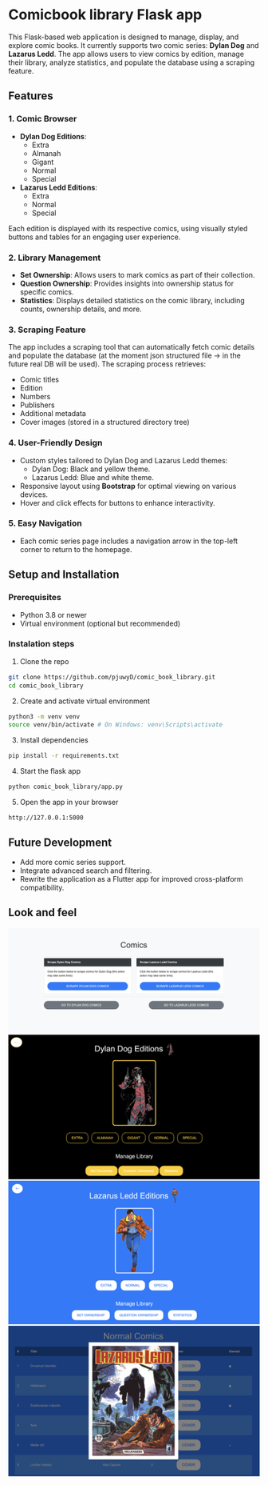 # Comicbook library Flask app

This Flask-based web application is designed to manage, display, and explore comic books. It currently supports two comic series: **Dylan Dog** and **Lazarus Ledd**. The app allows users to view comics by edition, manage their library, analyze statistics, and populate the database using a scraping feature.

## Features

### 1. Comic Browser
- **Dylan Dog Editions**:
  - Extra
  - Almanah
  - Gigant
  - Normal
  - Special
- **Lazarus Ledd Editions**:
  - Extra
  - Normal
  - Special

Each edition is displayed with its respective comics, using visually styled buttons and tables for an engaging user experience.

### 2. Library Management
- **Set Ownership**: Allows users to mark comics as part of their collection.
- **Question Ownership**: Provides insights into ownership status for specific comics.
- **Statistics**: Displays detailed statistics on the comic library, including counts, ownership details, and more.

### 3. Scraping Feature
The app includes a scraping tool that can automatically fetch comic details and populate the database (at the moment json structured file -> in the future real DB will be used). 
The scraping process retrieves:
- Comic titles
- Edition
- Numbers
- Publishers
- Additional metadata
- Cover images (stored in a structured directory tree)

### 4. User-Friendly Design
- Custom styles tailored to Dylan Dog and Lazarus Ledd themes:
  - Dylan Dog: Black and yellow theme.
  - Lazarus Ledd: Blue and white theme.
- Responsive layout using **Bootstrap** for optimal viewing on various devices.
- Hover and click effects for buttons to enhance interactivity.

### 5. Easy Navigation
- Each comic series page includes a navigation arrow in the top-left corner to return to the homepage.

## Setup and Installation

### Prerequisites
- Python 3.8 or newer
- Virtual environment (optional but recommended)

### Instalation steps
1. Clone the repo
```bash
git clone https://github.com/pjuwyD/comic_book_library.git
cd comic_book_library
```

2. Create and activate virtual environment
```bash
python3 -m venv venv
source venv/bin/activate # On Windows: venv\Scripts\activate
```

3. Install dependencies
```bash
pip install -r requirements.txt
```

4. Start the flask app
```bash
python comic_book_library/app.py
```

5. Open the app in your browser
```bash
http://127.0.0.1:5000
```

## Future Development

- Add more comic series support.
- Integrate advanced search and filtering.
- Rewrite the application as a Flutter app for improved cross-platform compatibility.

## Look and feel

![Screenshot 1](comic_book_library/static/images/scr1.png)
![Screenshot 2](comic_book_library/static/images/scr2.png)
![Screenshot 3](comic_book_library/static/images/scr3.png)
![Screenshot 4](comic_book_library/static/images/scr4.png)